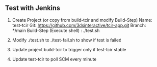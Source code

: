 ## Test with Jenkins

1. Create Project (or copy from build-tcir and modify Build-Step)
Name: test-tcir
Git: https://github.com/3dsinteractive/tcir-app.git
Branch: */main
Build-Step (Execute shell) : ./test.sh

2. Modify ./test.sh to ./test-fail.sh to show if test is failed

3. Update project build-tcir to trigger only if test-tcir stable

4. Update test-tcir to poll SCM every minute